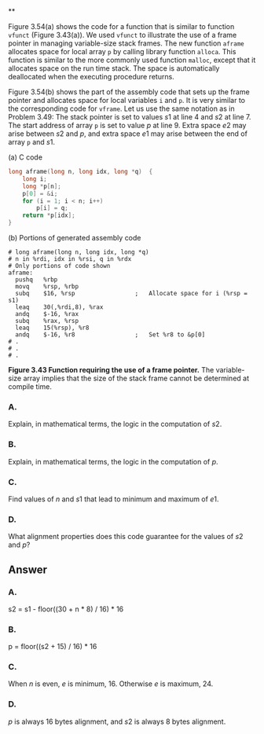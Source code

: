 \*\*

Figure 3.54(a) shows the code for a function that is similar to function `vfunct` (Figure 3.43(a)). We used `vfunct` to illustrate the use of a frame pointer in managing variable-size stack frames. The new function `aframe` allocates space for local array `p` by calling library function `alloca`. This function is similar to the more commonly used function `malloc`, except that it allocates space on the run time stack. The space is automatically deallocated when the executing procedure returns.

Figure 3.54(b) shows the part of the assembly code that sets up the frame pointer and allocates space for local variables `i` and `p`. It is very similar to the corresponding code for `vframe`. Let us use the same notation as in Problem 3.49: The stack pointer is set to values *s*1 at line 4 and *s*2 at line 7. The start address of array `p` is set to value *p* at line 9. Extra space *e*2 may arise between *s*2 and *p*, and extra space *e*1 may arise between the end of array `p` and *s*1.

(a) C code

```c
long aframe(long n, long idx, long *q)  {
    long i;
    long *p[n];
    p[0] = &i;
    for (i = 1; i < n; i++)
        p[i] = q;
    return *p[idx];
}
```

(b) Portions of generated assembly code

```
# long aframe(long n, long idx, long *q)
# n in %rdi, idx in %rsi, q in %rdx
# Only portions of code shown
aframe:
  pushq   %rbp
  movq    %rsp, %rbp
  subq    $16, %rsp                 ;   Allocate space for i (%rsp = s1)
  leaq    30(,%rdi,8), %rax
  andq    $-16, %rax
  subq    %rax, %rsp
  leaq    15(%rsp), %r8
  andq    $-16, %r8                 ;   Set %r8 to &p[0]
# .
# .
# .
```

**Figure 3.43  Function requiring the use of a frame pointer.** The variable-size array implies that the size of the stack frame cannot be determined at compile time.

### A.
Explain, in mathematical terms, the logic in the computation of *s*2.

### B.
Explain, in mathematical terms, the logic in the computation of *p*.

### C.
Find values of *n* and *s*1 that lead to minimum and maximum of *e*1.

### D.
What alignment properties does this code guarantee for the values of *s*2 and *p*?

## Answer

### A.
s2 = s1 - floor((30 + n * 8) / 16) * 16

### B.
p = floor((s2 + 15) / 16) * 16

### C.
When *n* is even, *e* is minimum, 16. Otherwise *e* is maximum, 24.

### D.
*p* is always 16 bytes alignment, and *s*2 is always 8 bytes alignment.
